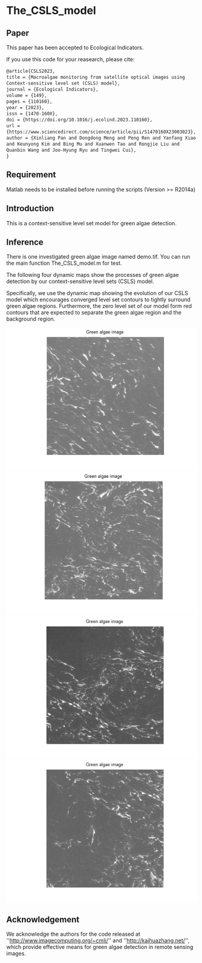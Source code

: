 # The_CSLS_model

## Paper

This paper has been accepted to Ecological Indicators.

If you use this code for your reasearch, please cite:

```
@article{CSLS2023,
title = {Macroalgae monitoring from satellite optical images using Context-sensitive level set (CSLS) model},
journal = {Ecological Indicators},
volume = {149},
pages = {110160},
year = {2023},
issn = {1470-160X},
doi = {https://doi.org/10.1016/j.ecolind.2023.110160},
url = {https://www.sciencedirect.com/science/article/pii/S1470160X23003023},
author = {Xinliang Pan and Dongdong Meng and Peng Ren and Yanfang Xiao and Keunyong Kim and Bing Mu and Xuanwen Tao and Rongjie Liu and Quanbin Wang and Joo-Hyung Ryu and Tingwei Cui},
}
```

## Requirement

Matlab needs to be installed before running the scripts (Version >= R2014a)


## Introduction

This is a context-sensitive level set model for green algae detection.


## Inference

There is one investigated green algae image named demo.tif. You can run the main function The_CSLS_model.m for test.

The following four dynamic maps show the processes of green algae detection by our context-sensitive level sets (CSLS) model.

Specifically, we use the dynamic map showing the evolution of our CSLS model which encourages converged level set contours to tightly surround green algae regions. Furthermore, the zero level set of our model form red contours that are expected to separate the green algae region and the background region.

![image](https://github.com/DongdongMeng/The_CSLS_model/blob/master/Sample%201.gif)
![image](https://github.com/DongdongMeng/The_CSLS_model/blob/master/Sample%202.gif)
![image](https://github.com/DongdongMeng/The_CSLS_model/blob/master/Sample%203.gif)
![image](https://github.com/DongdongMeng/The_CSLS_model/blob/master/Sample%204.gif)

## Acknowledgement

We acknowledge the authors for the code released at ''http://www.imagecomputing.org/~cmli/'' and ''http://kaihuazhang.net/'', which provide effective means for green algae detection in remote sensing images.

